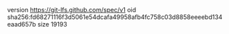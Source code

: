 version https://git-lfs.github.com/spec/v1
oid sha256:fd68271116f3d5061e54dcafa49958afb4fc758c03d8858eeeebd134eaad657b
size 19193
